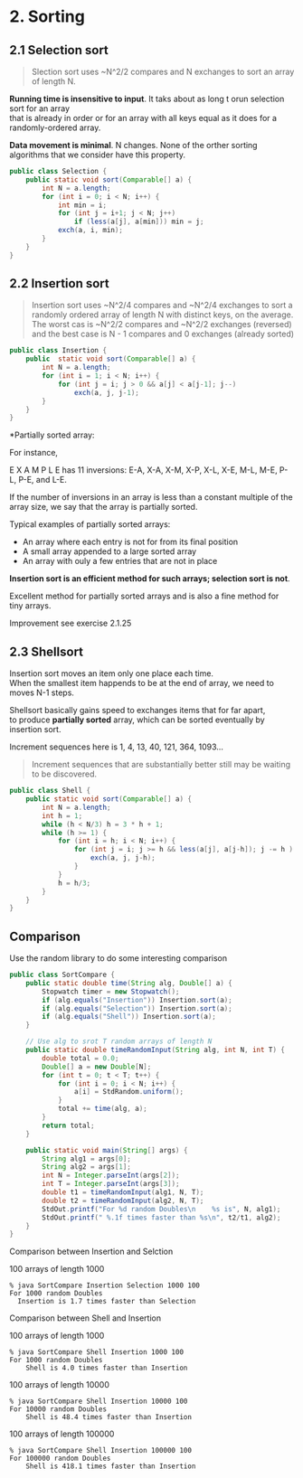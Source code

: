# 2. Sorting


## 2.1 Selection sort

> Slection sort uses ~N^2/2 compares and N exchanges to sort an array of length N.  

**Running time is insensitive to input**. It taks about as long t orun selection sort for an array  
that is already in order or for an array with all keys equal as it does for a randomly-ordered array.  

**Data movement is minimal**. N changes. None of the orther sorting algorithms that we consider have this property.  

```java
public class Selection {
    public static void sort(Comparable[] a) {
        int N = a.length;
        for (int i = 0; i < N; i++) {
            int min = i;
            for (int j = i+1; j < N; j++)
                if (less(a[j], a[min])) min = j;
            exch(a, i, min);
        }
    }
}
```

## 2.2 Insertion sort

> Insertion sort uses ~N^2/4 compares and ~N^2/4 exchanges to sort a randomly ordered array of length N with distinct keys, on the average.  
> The worst cas is ~N^2/2 compares and ~N^2/2 exchanges (reversed) and the best case is N - 1 compares and 0 exchanges (already sorted)  

```java
public class Insertion {
    public  static void sort(Comparable[] a) {
        int N = a.length;
        for (int i = 1; i < N; i++) {
            for (int j = i; j > 0 && a[j] < a[j-1]; j--)
                exch(a, j, j-1);
        }
    }
}
```

\*Partially sorted array:  

For instance,  

E X A M P L E has 11 inversions: E-A, X-A, X-M, X-P, X-L, X-E, M-L, M-E, P-L, P-E, and L-E.  

If the number of inversions in an array is less than a constant multiple of the array size, we say that the array is partially sorted.  

Typical examples of partially sorted arrays:  

-   An array where each entry is not for from its final position
-   A small array appended to a large sorted array
-   An array with ouly a few entries that are not in place

**Insertion sort is an efficient method for such arrays; selection sort is not**.  

Excellent method for partially sorted arrays and is also a fine method for tiny arrays.  

Improvement see exercise 2.1.25  

## 2.3 Shellsort

Insertion sort moves an item only one place each time.  
When the smallest item happends to be at the end of array, we need to moves N-1 steps.  

Shellsort basically gains speed to exchanges items that for far apart,  
to produce **partially sorted** array, which can be sorted eventually by insertion sort.  

Increment sequences here is 1, 4, 13, 40, 121, 364, 1093&#x2026;  

> Increment sequences that are substantially better still may be waiting to be discovered.  

```java
public class Shell {
    public static void sort(Comparable[] a) {
        int N = a.length;
        int h = 1;
        while (h < N/3) h = 3 * h + 1;
        while (h >= 1) {
            for (int i = h; i < N; i++) {
                for (int j = i; j >= h && less(a[j], a[j-h]); j -= h ) {
                    exch(a, j, j-h);
                }
            }
            h = h/3;
        }
    }
}
```

## Comparison

Use the random library to do some interesting comparison  

```java
public class SortCompare {
    public static double time(String alg, Double[] a) {
        Stopwatch timer = new Stopwatch();
        if (alg.equals("Insertion")) Insertion.sort(a);
        if (alg.equals("Selection")) Insertion.sort(a);
        if (alg.equals("Shell")) Insertion.sort(a);
    }

    // Use alg to srot T random arrays of length N
    public static double timeRandomInput(String alg, int N, int T) {
        double total = 0.0;
        Double[] a = new Double[N];
        for (int t = 0; t < T; t++) {
            for (int i = 0; i < N; i++) {
                a[i] = StdRandom.uniform();
            }
            total += time(alg, a);
        }
        return total;
    }

    public static void main(String[] args) {
        String alg1 = args[0];
        String alg2 = args[1];
        int N = Integer.parseInt(args[2]);
        int T = Integer.parseInt(args[3]);
        double t1 = timeRandomInput(alg1, N, T);
        double t2 = timeRandomInput(alg2, N, T);
        StdOut.printf("For %d random Doubles\n    %s is", N, alg1);
        StdOut.printf(" %.1f times faster than %s\n", t2/t1, alg2);
    }
}
```

Comparison between Insertion and Selction  

100 arrays of length 1000  

    % java SortCompare Insertion Selection 1000 100
    For 1000 random Doubles
      Insertion is 1.7 times faster than Selection

Comparison between Shell and Insertion  

100 arrays of length 1000  

    % java SortCompare Shell Insertion 1000 100
    For 1000 random Doubles
        Shell is 4.0 times faster than Insertion

100 arrays of length 10000  

    % java SortCompare Shell Insertion 10000 100
    For 10000 random Doubles
        Shell is 48.4 times faster than Insertion

100 arrays of length 100000  

    % java SortCompare Shell Insertion 100000 100
    For 100000 random Doubles
        Shell is 418.1 times faster than Insertion
